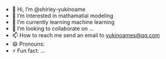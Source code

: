 - 👋 Hi, I’m @shirley-yukinoame
- 👀 I’m interested in mathamatial modeling
- 🌱 I’m currently learning machine learning
- 💞️ I’m looking to collaborate on ...
- 📫 How to reach me send an email to yukinoames@qq.com
- 😄 Pronouns: 
- ⚡ Fun fact: ...

<!---
shirley-yukinoame/shirley-yukinoame is a ✨ special ✨ repository because its `README.md` (this file) appears on your GitHub profile.
You can click the Preview link to take a look at your changes.
--->
